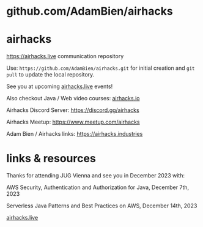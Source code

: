 # github.com/AdamBien/airhacks
airhacks
========

https://airhacks.live communication repository

Use: `https://github.com/AdamBien/airhacks.git` for initial creation and `git pull` to update the local repository.

See you at upcoming [airhacks.live](https://airhacks.live) events! 

Also checkout Java / Web video courses: [airhacks.io](http://airhacks.io) 

Airhacks Discord Server: https://discord.gg/airhacks

Airhacks Meetup: https://www.meetup.com/airhacks

Adam Bien / Airhacks links: https://airhacks.industries

# links & resources

Thanks for attending JUG Vienna and see you in December 2023 with:

AWS Security, Authentication and Authorization for Java, December 7th, 2023

Serverless Java Patterns and Best Practices on AWS, December 14th, 2023

[airhacks.live](https://airhacks.live)